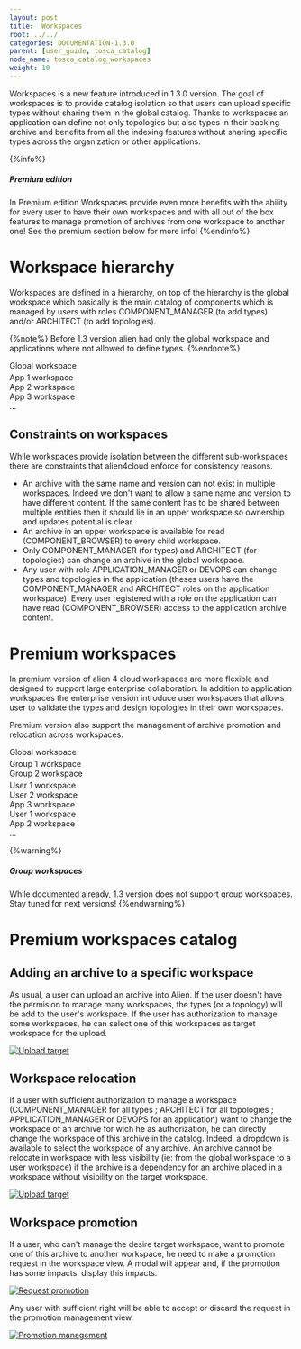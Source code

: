 ```yaml
---
layout: post
title:  Workspaces
root: ../../
categories: DOCUMENTATION-1.3.0
parent: [user_guide, tosca_catalog]
node_name: tosca_catalog_workspaces
weight: 10
---
```


Workspaces is a new feature introduced in 1.3.0 version. The goal of workspaces is to provide catalog isolation so that users can upload specific types without sharing them in the global catalog. Thanks to workspaces an application can define not only topologies but also types in their backing archive and benefits from all the indexing features without sharing specific types across the organization or other applications.

{%info%}
<h5>Premium edition</h5>
In Premium edition Workspaces provide even more benefits with the ability for every user to have their own workspaces and with all out of the box features to manage promotion of archives from one workspace to another one! See the premium section below for more info!
{%endinfo%}

# Workspace hierarchy

Workspaces are defined in a hierarchy, on top of the hierarchy is the global workspace which basically is the main catalog of components which is managed by users with roles COMPONENT_MANAGER (to add types) and/or ARCHITECT (to add topologies).

{%note%}
Before 1.3 version alien had only the global workspace and applications where not allowed to define types.
{%endnote%}

<div class="row">
  <div class="col-xs-12">
    <div class="btn-primary">Global workspace</div>
  </div>
</div>
<div class="row" style="margin-top: 4px;">
  <div class="col-xs-3"><div class="btn-info">App 1 workspace</div></div>
  <div class="col-xs-3"><div class="btn-info">App 2 workspace</div></div>
  <div class="col-xs-3"><div class="btn-info">App 3 workspace</div></div>
  <div class="col-xs-3">...</div>
</div>

## Constraints on workspaces

While workspaces provide isolation between the different sub-workspaces there are constraints that alien4cloud enforce for consistency reasons.

* An archive with the same name and version can not exist in multiple workspaces. Indeed we don't want to allow a same name and version to have different content. If the same content has to be shared between multiple entities then it should lie in an upper workspace so ownership and updates potential is clear.
* An archive in an upper workspace is available for read (COMPONENT_BROWSER) to every child workspace.
* Only COMPONENT_MANAGER (for types) and ARCHITECT (for topologies) can change an archive in the global workspace.
* Any user with role APPLICATION_MANAGER or DEVOPS can change types and topologies in the application (theses users have the COMPONENT_MANAGER and ARCHITECT roles on the application workspace). Every user registered with a role on the application can have read (COMPONENT_BROWSER) access to the application archive content.

# Premium workspaces

In premium version of alien 4 cloud workspaces are more flexible and designed to support large enterprise collaboration. In addition to application workspaces the enterprise version introduce user workspaces that allows user to validate the types and design topologies in their own workspaces.

Premium version also support the management of archive promotion and relocation across workspaces.

<div class="row">
  <div class="col-xs-12">
    <div class="btn-primary">Global workspace</div>
  </div>
</div>
<div class="row" style="margin-top: 4px;">
  <div class="col-xs-6"><div class="btn-warning">Group 1 workspace</div></div>
  <div class="col-xs-4"><div class="btn-warning">Group 2 workspace</div></div>
  <div class="col-xs-2"></div>
</div>
<div class="row" style="margin-top: 4px;">
  <div class="col-xs-2"><div class="btn-success">User 1 workspace</div></div>
  <div class="col-xs-2"><div class="btn-success">User 2 workspace</div></div>
  <div class="col-xs-2"><div class="btn-info">App 3 workspace</div></div>
  <div class="col-xs-2"><div class="btn-success">User 1 workspace</div></div>
  <div class="col-xs-2"><div class="btn-info">App 2 workspace</div></div>
  <div class="col-xs-2">...</div>
</div>

{%warning%}
<h5>Group workspaces</h5>
While documented already, 1.3 version does not support group workspaces. Stay tuned for next versions!
{%endwarning%}

# Premium workspaces catalog

## Adding an archive to a specific workspace

As usual, a user can upload an archive into Alien. If the user doesn't have the permision to manage many workspaces, the types (or a topology) will be add to the user's workspace.
If the user has authorization to manage some workspaces, he can select one of this workspaces as target workspace for the upload.

[![Upload target](../../images/1.3.0/user_guide/catalog/workspace/workspace-target-upload.png)](../../images/1.3.0/user_guide/catalog/workspace/workspace-target-upload.png)

## Workspace relocation

If a user with sufficient authorization to manage a workspace (COMPONENT_MANAGER for all types ; ARCHITECT for all topologies ; APPLICATION_MANAGER or DEVOPS for an application) want to change the workspace of an archive for wich he as authorization, he can directly change the workspace of this archive in the catalog. Indeed, a dropdown is available to select the workspace of any archive. An archive cannot be relocate in workspace with less visibility (ie: from the global workspace to a user workspace) if the archive is a dependency for an archive placed in a workspace without visibility on the target workspace.

[![Upload target](../../images/1.3.0/user_guide/catalog/workspace/workspace-csar-view.png)](../../images/1.3.0/user_guide/catalog/workspace/workspace-csar-view.png)

## Workspace promotion

If a user, who can't manage the desire target workspace, want to promote one of this archive to another workspace, he need to make a promotion request in the workspace view. A modal will appear and, if the promotion has some impacts, display this impacts.

[![Request promotion](../../images/1.3.0/user_guide/catalog/workspace/request-promotion.png)](../../images/1.3.0/user_guide/catalog/workspace/request-promotion.png)

Any user with sufficient right will be able to accept or discard the request in the promotion management view.

[![Promotion management](../../images/1.3.0/user_guide/catalog/workspace/promotion-management.png)](../../images/1.3.0/user_guide/catalog/workspace/promotion-management.png)
